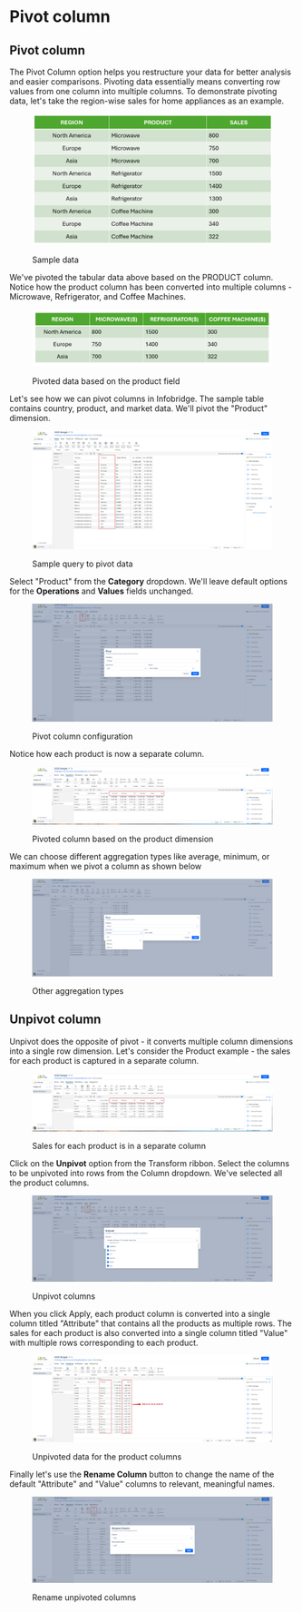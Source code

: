 # Pivot column

## Pivot column

The Pivot Column option helps you restructure your data for better analysis and easier comparisons. Pivoting data essentially means converting row values from one column into multiple columns. To demonstrate pivoting data, let's take the region-wise sales for home appliances as an example.&#x20;

<figure><img src="../../.gitbook/assets/image (1289).png" alt=""><figcaption><p>Sample data</p></figcaption></figure>

We've pivoted the tabular data above based on the PRODUCT column. Notice how the product column has been converted into multiple columns - Microwave, Refrigerator, and Coffee Machines.

<figure><img src="../../.gitbook/assets/image (1290).png" alt=""><figcaption><p>Pivoted data based on the product field</p></figcaption></figure>

Let's see how we can pivot columns in Infobridge. The sample table contains country, product, and market data.  We'll pivot the "Product" dimension.

<figure><img src="../../.gitbook/assets/image (3) (1) (1) (1) (1) (1).png" alt=""><figcaption><p>Sample query to pivot data</p></figcaption></figure>

Select "Product" from the **Category** dropdown. We'll leave default options for the **Operations** and **Values** fields unchanged.

<figure><img src="../../.gitbook/assets/image (1) (1) (1) (1) (1) (1) (1) (1) (1) (1) (1) (1) (1) (1) (1) (1) (1) (1).png" alt=""><figcaption><p>Pivot column configuration</p></figcaption></figure>

Notice how each product is now a separate column.

<figure><img src="../../.gitbook/assets/image (3) (1) (1) (1) (1) (1) (1).png" alt=""><figcaption><p>Pivoted column based on the product dimension</p></figcaption></figure>

We can choose different aggregation types like average, minimum, or maximum when we pivot a column as shown below

<figure><img src="../../.gitbook/assets/image (11) (1).png" alt=""><figcaption><p>Other aggregation types</p></figcaption></figure>

## Unpivot column

Unpivot does the opposite of pivot - it converts multiple column dimensions into a single row dimension. Let's consider the Product example - the sales for each product is captured in a separate column.

<figure><img src="../../.gitbook/assets/image (4) (1) (1) (1) (1).png" alt=""><figcaption><p>Sales for each product is in a separate column</p></figcaption></figure>

Click on the **Unpivot** option from the Transform ribbon. Select the columns to be unpivoted into rows from the Column dropdown. We've selected all the product columns.

<figure><img src="../../.gitbook/assets/image (5) (1) (1) (1).png" alt=""><figcaption><p>Unpivot columns</p></figcaption></figure>

When you click Apply, each product column is converted into a single column titled "Attribute" that contains all the products as multiple rows. The sales for each product is also converted into a single column titled "Value" with multiple rows corresponding to each product.

<figure><img src="../../.gitbook/assets/image (6) (1) (1).png" alt=""><figcaption><p>Unpivoted data for the product columns</p></figcaption></figure>

Finally let's use the **Rename Column** button to change the name of the default "Attribute" and "Value" columns to relevant, meaningful names.

<figure><img src="../../.gitbook/assets/image (7) (1) (1).png" alt=""><figcaption><p>Rename unpivoted columns</p></figcaption></figure>
